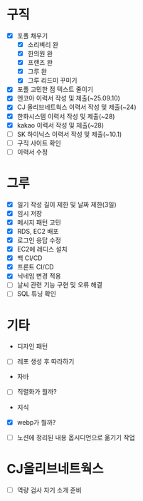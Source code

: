# 구직
- [x] 포폴 채우기
	- [x] 소리벼리 완
	- [x] 한의원 완
	- [x] 프랜즈 완
	- [x] 그루 완
	- [x] 그루 리드미 꾸미기
- [x] 포폴 고민한 점 텍스트 줄이기
- [x] 엔코아 이력서 작성 및 제출(~25.09.10)
- [x] CJ 올리브네트웍스 이력서 작성 및 제출(~24)
- [x] 한화시스템 이력서 작성 및 제출(~28)
- [x] kakao 이력서 작성 및 제출(~28)
- [ ] SK 하이닉스 이력서 작성 및 제출(~10.1)
- [ ] 구직 사이트 확인
- [ ] 이력서 수정

# 그루
- [x] 일기 작성 길이 제한 및 날짜 제한(3일)
- [x] 임시 저장
- [x] 메시지 패턴 고민
- [x] RDS, EC2 배포
- [x] 로그인 응답 수정
- [x] EC2에 레디스 설치
- [x] 백 CI/CD
- [x] 프론트 CI/CD
- [x] 닉네임 변경 적용
- [ ] 날씨 관련 기능 구현 및 오류 해결
- [ ] SQL 튜닝 확인

# 기타
- 디자인 패턴
- [ ] 레포 생성 후 따라하기

- 자바
- [ ] 직렬화가 뭘까?

- 지식
- [x] webp가 뭘까?
- [ ] 노션에 정리된 내용 옵시디언으로 옮기기 작업


# CJ올리브네트웍스

- [ ] 역량 검사 자기 소개 준비
